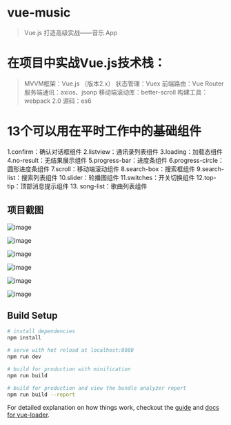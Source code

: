 # vue-music

> Vue.js 打造高级实战——音乐 App

# 在项目中实战Vue.js技术栈：
> MVVM框架：Vue.js （版本2.x）
> 状态管理：Vuex
> 前端路由：Vue Router
> 服务端通讯：axios、jsonp
> 移动端滚动库：better-scroll
> 构建工具：webpack 2.0
> 源码：es6


# 13个可以用在平时工作中的基础组件
1.confirm：确认对话框组件
2.listview：通讯录列表组件
3.loading：加载态组件
4.no-result：无结果展示组件
5.progress-bar：进度条组件
6.progress-circle：圆形进度条组件
7.scroll：移动端滚动组件
8.search-box：搜索框组件
9.search-list：搜索列表组件
10.slider：轮播图组件
11.switches：开关切换组件
12.top-tip：顶部消息提示组件
13. song-list：歌曲列表组件


## 项目截图

![image](https://raw.githubusercontent.com/Aidenqing/vue2-music/master/static/1.png)

![image](https://raw.githubusercontent.com/Aidenqing/vue2-music/master/static/2.png)

![image](https://raw.githubusercontent.com/Aidenqing/vue2-music/master/static/3.png)

![image](https://raw.githubusercontent.com/Aidenqing/vue2-music/master/static/4.png)

![image](https://raw.githubusercontent.com/Aidenqing/vue2-music/master/static/5.png)

![image](https://raw.githubusercontent.com/Aidenqing/vue2-music/master/static/7.png)

## Build Setup

``` bash
# install dependencies
npm install

# serve with hot reload at localhost:8080
npm run dev

# build for production with minification
npm run build

# build for production and view the bundle analyzer report
npm run build --report
```

For detailed explanation on how things work, checkout the [guide](http://vuejs-templates.github.io/webpack/) and [docs for vue-loader](http://vuejs.github.io/vue-loader).
